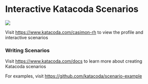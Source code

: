 # Interactive Katacoda Scenarios

[![](http://shields.katacoda.com/katacoda/casimon-rh/count.svg)](https://www.katacoda.com/casimon-rh "Get your profile on Katacoda.com")

Visit https://www.katacoda.com/casimon-rh to view the profile and interactive scenarios

### Writing Scenarios
Visit https://www.katacoda.com/docs to learn more about creating Katacoda scenarios

For examples, visit https://github.com/katacoda/scenario-example
